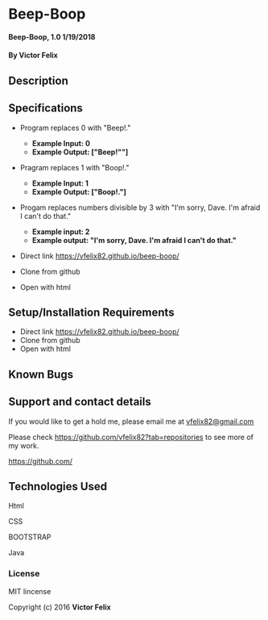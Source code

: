 # Beep-Boop

#### Beep-Boop, 1.0 1/19/2018

#### By **Victor Felix**

## Description

## Specifications

* Program replaces 0 with "Beep!."
  * **Example Input: 0**
  * **Example Output: ["Beep!""]**
* Pragram replaces 1 with "Boop!."
  * **Example Input: 1**
  * **Example Output: ["Boop!."]**
* Progam replaces numbers divisible by 3 with "I'm sorry, Dave. I'm afraid I can't do that."
  * **Example input: 2**
  * **Example output: "I'm sorry, Dave. I'm afraid I can't do that."**

* Direct link https://vfelix82.github.io/beep-boop/
* Clone from github
* Open with html

## Setup/Installation Requirements

* Direct link https://vfelix82.github.io/beep-boop/
* Clone from github
* Open with html
## Known Bugs

## Support and contact details

If you would like to get a hold me, please email me at vfelix82@gmail.com

Please check https://github.com/vfelix82?tab=repositories to see more of my work.

https://github.com/

## Technologies Used

Html

CSS

BOOTSTRAP

Java

### License

MIT lincense

Copyright (c) 2016 **Victor Felix**
